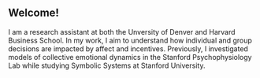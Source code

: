 ## Welcome!

I am a research assistant at both the Unversity of Denver and Harvard Business
School. In my work, I aim to understand how individual and group
decisions are impacted by affect and incentives. Previously, I investigated 
models of collective emotional dynamics in the Stanford 
Psychophysiology Lab while studying Symbolic Systems at Stanford University.

<!--
**aridyckovsky/aridyckovsky** is a ✨ _special_ ✨ repository because its `README.md` (this file) appears on your GitHub profile.

Here are some ideas to get you started:

- 🔭 I’m currently working on ...
- 🌱 I’m currently learning ...
- 👯 I’m looking to collaborate on ...
- 🤔 I’m looking for help with ...
- 💬 Ask me about ...
- 📫 How to reach me: ...
- 😄 Pronouns: ...
- ⚡ Fun fact: ...
-->
